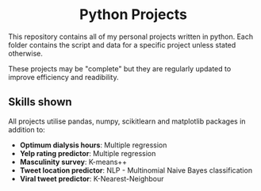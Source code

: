 <h1 align = "center">
  Python Projects
  </h1>

This repository contains all of my personal projects written in python. Each folder contains the script and data for a specific project unless stated otherwise.

These projects may be "complete" but they are regularly updated to improve efficiency and readibility. 

<h2>
  Skills shown
  </h2>
All projects utilise pandas, numpy, scikitlearn and matplotlib packages in addition to:

* **Optimum dialysis hours**: Multiple regression
* **Yelp rating predictor**: Multiple regression
* **Masculinity survey**: K-means++
* **Tweet location predictor**: NLP - Multinomial Naive Bayes classification
* **Viral tweet predictor**: K-Nearest-Neighbour
